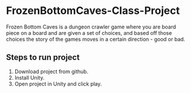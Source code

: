 # FrozenBottomCaves-Class-Project
Frozen Bottom Caves is a dungeon crawler game where you are board piece on a board and are given a set of choices, and based off those choices the story of the games moves in a certain direction - good or bad. 

## Steps to run project
1. Download project from github.
2. Install Unity.
3. Open project in Unity and click play.
